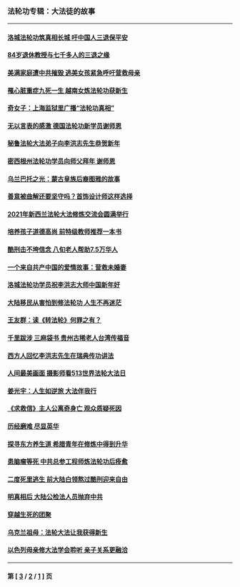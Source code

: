 ### 法轮功专辑：大法徒的故事
---
#### [洛城法轮功筑真相长城 吁中国人三退保平安](../../pages/nf1147481/n13892471.md?03220430) 
#### [84岁退休教授与七千多人的三退之缘](../../pages/nf1147481/n13796650.md?03220430) 
#### [美满家庭遭中共摧毁 逃美女孩紧急呼吁营救母亲](../../pages/nf1147481/n13792859.md?03220430) 
#### [罹心脏重症九死一生 越南女炼法轮功获新生](../../pages/nf1147481/n13732766.md?03220430) 
#### [奇女子：上海监狱里广播“法轮功真相”](../../pages/nf1147481/n13726443.md?03220430) 
#### [无以言表的感激 德国法轮功新学员谢师恩](../../pages/nf1147481/n13543790.md?03220430) 
#### [秘鲁法轮大法弟子向李洪志先生恭贺新年](../../pages/nf1147481/n13540182.md?03220430) 
#### [密西根州法轮功学员向师父拜年 谢师恩](../../pages/nf1147481/n13538183.md?03220430) 
#### [乌兰巴托之光：蒙古皇族后裔图雅的故事](../../pages/nf1147481/n13155759.md?03220430) 
#### [善意被曲解还要坚守吗？首饰设计师这样选择](../../pages/nf1147481/n13077575.md?03220430) 
#### [2021年新西兰法轮大法修炼交流会圆满举行](../../pages/nf1147481/n13033149.md?03220430) 
#### [培养孩子道德高尚 前特级教师推荐一本书](../../pages/nf1147481/n12938640.md?03220430) 
#### [酷刑击不垮信念 八旬老人帮助7.5万华人](../../pages/nf1147481/n12880712.md?03220430) 
#### [一个来自共产中国的爱情故事：营救未婚妻](../../pages/nf1147481/n12778386.md?03220430) 
#### [洛城法轮功学员祝李洪志大师中国新年好](../../pages/nf1147481/n12724685.md?03220430) 
#### [大陆移民从害怕到修法轮功 人生不再迷茫](../../pages/nf1147481/n12414325.md?03220430) 
#### [王友群：读《转法轮》何罪之有？](../../pages/nf1147481/n12408647.md?03220430) 
#### [千里跋涉 三麻袋书 贵州古稀老人台湾传福音](../../pages/nf1147481/n12198750.md?03220430) 
#### [西方人回忆李洪志先生在瑞典传功讲法](../../pages/nf1147481/n12099607.md?03220430) 
#### [人间最美画面 摄影师看513世界法轮大法日](../../pages/nf1147481/n12094118.md?03220430) 
#### [姜光宇：人生如逆旅 大法伴我行](../../pages/nf1147481/n12088664.md?03220430) 
#### [《求救信》主人公离奇身亡 观众质疑死因](../../pages/nf1147481/n11845215.md?03220430) 
#### [历经磨难 尽显英华](../../pages/nf1147481/n11723297.md?03220430) 
#### [探寻东方养生道 希腊青年在修炼中得到升华](../../pages/nf1147481/n11494502.md?03220430) 
#### [患脑瘤等死 中共总参工程师炼法轮功后痊愈](../../pages/nf1147481/n11466682.md?03220430) 
#### [二度死里逃生 前大陆白领熬过酷刑迎来自由](../../pages/nf1147481/n11368594.md?03220430) 
#### [明真相后 大陆公检法人员抛弃中共](../../pages/nf1147481/n11358618.md?03220430) 
#### [穿越生死的团聚](../../pages/nf1147481/n11258922.md?03220430) 
#### [乌克兰祖母：法轮大法让我获得新生](../../pages/nf1147481/n11269457.md?03220430) 
#### [以色列母亲修大法学会聆听 亲子关系更融洽](../../pages/nf1147481/n11268195.md?03220430) 

---
#### 第 [ [3](./3.md?03220430) / [2](./2.md?03220430) / [1](./1.md?03220430) ] 页
